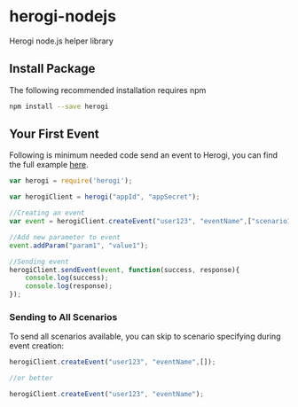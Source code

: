 # herogi-nodejs
Herogi node.js helper library

## Install Package

The following recommended installation requires npm

```bash
npm install --save herogi
```

## Your First Event

Following is minimum needed code send an event to Herogi, you can find the full example [here](https://github.com/Herogi/herogi-nodejs/blob/master/example.js).

```javascript
var herogi = require('herogi');

var herogiClient = herogi("appId", "appSecret");

//Creating an event
var event = herogiClient.createEvent("user123", "eventName",["scenario1", "scenario2"]);

//Add new parameter to event
event.addParam("param1", "value1");

//Sending event
herogiClient.sendEvent(event, function(success, response){
    console.log(success);
    console.log(response);
});

```

### Sending to All Scenarios
To send all scenarios available, you can skip to scenario specifying during event creation:

```javascript
herogiClient.createEvent("user123", "eventName",[]);

//or better

herogiClient.createEvent("user123", "eventName");

```